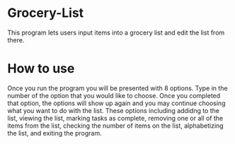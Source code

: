 # Grocery-List
This program lets users input items into a grocery list and edit the list from there.
# How to use
Once you run the program you will be presented with 8 options. Type in the number of the option that you would like to choose. Once you completed that option, the options will show up again and you may continue choosing what you want to do with the list. These options including addidng to the list, viewing the list, marking tasks as complete, removing one or all of the items from the list, checking the number of items on the list, alphabetizing the list, and exiting the program.
